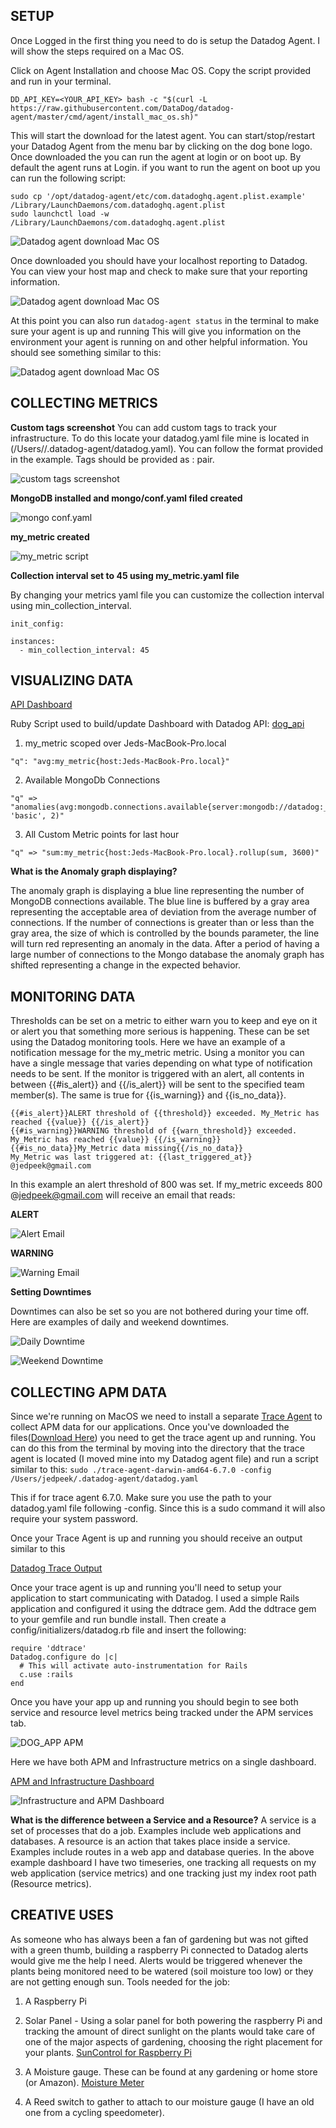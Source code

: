 ## SETUP

Once Logged in the first thing you need to do is setup the Datadog Agent.
I will show the steps required on a Mac OS.

Click on Agent Installation and choose Mac OS.
Copy the script provided and run in your terminal.

```
DD_API_KEY=<YOUR_API_KEY> bash -c "$(curl -L https://raw.githubusercontent.com/DataDog/datadog-agent/master/cmd/agent/install_mac_os.sh)"
```
This will start the download for the latest agent.
You can start/stop/restart your Datadog Agent from the menu bar by clicking on the dog bone logo.
Once downloaded the you can run the agent at login or on boot up.
By default the agent runs at Login.
if you want to run the agent on boot up you can run the following script:

```
sudo cp '/opt/datadog-agent/etc/com.datadoghq.agent.plist.example' /Library/LaunchDaemons/com.datadoghq.agent.plist
sudo launchctl load -w /Library/LaunchDaemons/com.datadoghq.agent.plist
```

![Datadog agent download Mac OS](DATADOG_SCREENSHOTS/Download_DD_Agent.png)

Once downloaded you should have your localhost reporting to Datadog. You can view your host map and check to make sure that your reporting information.

![Datadog agent download Mac OS](DATADOG_SCREENSHOTS/DD_Hostmap.png)

At this point you can also run ```datadog-agent status``` in the terminal to make sure your agent is up and running
This will give you information on the environment your agent is running on and other helpful information.
You should see something similar to this:

![Datadog agent download Mac OS](DATADOG_SCREENSHOTS/DD_AGENT_STATUS.png)


## COLLECTING METRICS
**Custom tags screenshot**
You can add custom tags to track your infrastructure. To do this locate your datadog.yaml file
mine is located in (/Users/<username>/.datadog-agent/datadog.yaml).
You can follow the format provided in the example. Tags should be provided as <key>:<value> pair.

![custom tags screenshot](DATADOG_SCREENSHOTS/Custom_Tags.png?raw=true "Custom Tags")

**MongoDB installed and mongo/conf.yaml filed created**

![mongo conf.yaml](DATADOG_SCREENSHOTS/mongo_yaml.png)

**my_metric created**

![my_metric script](DATADOG_SCREENSHOTS/my_metric_python_script.png)


**Collection interval set to 45 using my_metric.yaml file**

By changing your metrics yaml file you can customize the collection interval using min_collection_interval.

```
init_config:

instances:
  - min_collection_interval: 45
  ```

## VISUALIZING DATA

[API Dashboard](https://app.datadoghq.com/dash/1021540/apimetrics?tile_size=m&page=0&is_auto=false&from_ts=1545081000000&to_ts=1545084600000&live=true)

Ruby Script used to build/update Dashboard with Datadog API: [dog_api](dog_api.rb)

1. my_metric scoped over Jeds-MacBook-Pro.local
```
"q": "avg:my_metric{host:Jeds-MacBook-Pro.local}"

```

2. Available MongoDb Connections
```
"q" => "anomalies(avg:mongodb.connections.available{server:mongodb://datadog:_localhost:27017}, 'basic', 2)"
```

3. All Custom Metric points for last hour
```
"q" => "sum:my_metric{host:Jeds-MacBook-Pro.local}.rollup(sum, 3600)"
```


**What is the Anomaly graph displaying?**

The anomaly graph is displaying a blue line representing the number of MongoDB connections available. The blue line is buffered by a gray area representing the acceptable area of deviation from the average number of connections. If the number of connections is greater than or less than the gray area, the size of which is controlled by the bounds parameter, the line will turn red representing an anomaly in the data. After a period of having a large number of connections to the Mongo database the anomaly graph has shifted representing a change in the expected behavior.


## MONITORING DATA

Thresholds can be set on a metric to either warn you to keep and eye on it or alert you that something more serious is happening. These can be set using the Datadog monitoring tools.
Here we have an example of a notification message for the my_metric metric. Using a monitor you can have a single message that varies depending on what type of notification needs to be sent.
If the monitor is triggered with an alert, all contents in between {{#is_alert}} and {{/is_alert}} will be sent to the specified team member(s). The same is true for {{is_warning}} and {{is_no_data}}.

```
{{#is_alert}}ALERT threshold of {{threshold}} exceeded. My_Metric has reached {{value}} {{/is_alert}}
{{#is_warning}}WARNING threshold of {{warn_threshold}} exceeded. My_Metric has reached {{value}} {{/is_warning}}
{{#is_no_data}}My_Metric data missing{{/is_no_data}}
My_Metric was last triggered at: {{last_triggered_at}}
@jedpeek@gmail.com
```

In this example an alert threshold of 800 was set. If my_metric exceeds 800 @jedpeek@gmail.com will receive an email that reads:

**ALERT**

![Alert Email](DATADOG_SCREENSHOTS/Datadog_Alert.png)

**WARNING**

![Warning Email](DATADOG_SCREENSHOTS/Warning_Email.png)

**Setting Downtimes**

Downtimes can also be set so you are not bothered during your time off. Here are examples of daily and weekend downtimes.

![Daily Downtime](DATADOG_SCREENSHOTS/Downtime_Daily.png)

![Weekend Downtime](DATADOG_SCREENSHOTS/Weekend_Downtime.png)



## COLLECTING APM DATA

Since we're running on MacOS we need to install a separate [Trace Agent](https://github.com/DataDog/datadog-trace-agent#run-on-osx) to collect APM data for our applications.
Once you've downloaded the files([Download Here](https://github.com/DataDog/datadog-trace-agent/releases/tag/6.7.0)) you need to get the trace agent up and running. You can do this from the terminal by moving into the directory that the trace agent is located (I moved mine into my Datadog agent file) and run a script similar to this: ``` sudo ./trace-agent-darwin-amd64-6.7.0 -config /Users/jedpeek/.datadog-agent/datadog.yaml ```

This if for trace agent 6.7.0. Make sure you use the path to your datadog.yaml file following -config.
Since this is a sudo command it will also require your system password.

Once your Trace Agent is up and running you should receive an output similar to this

[Datadog Trace Output](DATADOG_SCREENSHOTS/DD_TRACE_OUTPUT.png)

Once your trace agent is up and running you'll need to setup your application to start communicating with Datadog.
I used a simple Rails application and configured it using the ddtrace gem. Add the ddtrace gem to your gemfile and run bundle install. Then create a config/initializers/datadog.rb file and insert the following:

```
require 'ddtrace'
Datadog.configure do |c|
  # This will activate auto-instrumentation for Rails
  c.use :rails
end
```

Once you have your app up and running you should begin to see both service and resource level metrics being tracked under the APM services tab.

![DOG_APP APM](DATADOG_SCREENSHOTS/DD_DOG_APP.png)

Here we have both APM and Infrastructure metrics on a single dashboard.

[APM and Infrastructure Dashboard](https://app.datadoghq.com/dash/1022589/infrastructure-and-apm?tile_size=m&page=0&is_auto=false&from_ts=1545080940000&to_ts=1545084540000&live=true)

![Infrastructure and APM Dashboard](DATADOG_SCREENSHOTS/Infrastructure_and_APM_timeboard.png)

**What is the difference between a Service and a Resource?**
A service is a set of processes that do a job. Examples include web applications and databases.
A resource is an action that takes place inside a service. Examples include routes in a web app and database queries. In the above example dashboard I have two timeseries, one tracking all requests on my web application (service metrics) and one tracking just my index root path (Resource metrics).

## CREATIVE USES

As someone who has always been a fan of gardening but was not gifted with a green thumb, building a raspberry Pi connected to Datadog alerts would give me the help I need. Alerts would be triggered whenever the plants being monitored need to be watered (soil moisture too low) or they are not getting enough sun.
Tools needed for the job:

1. A Raspberry Pi

2. Solar Panel - Using a solar panel for both powering the raspberry Pi and tracking the amount of direct sunlight on the plants would take care of one of the major aspects of gardening, choosing the right placement for your plants. [SunControl for Raspberry Pi](https://www.kickstarter.com/projects/sunair/suncontrol-diy-solar-power-for-the-raspberry-pi-ar)

3. A Moisture gauge. These can be found at any gardening or home store (or Amazon). [Moisture Meter](https://www.amazon.com/Moisture-Gardens-Sensor-Flowers-Vegetable/dp/B07DL1V4V9/ref=asc_df_B07DL1V4V9/?tag=hyprod-20&linkCode=df0&hvadid=242120314056&hvpos=1o16&hvnetw=g&hvrand=2686245420727738238&hvpone=&hvptwo=&hvqmt=&hvdev=c&hvdvcmdl=&hvlocint=&hvlocphy=9031341&hvtargid=pla-486737576574&psc=1)

5. A Reed switch to gather to attach to our moisture gauge (I have an old one from a cycling speedometer).
